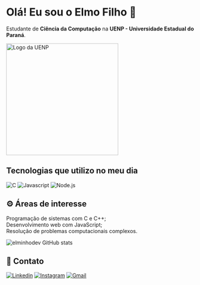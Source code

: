 
# Olá! Eu sou o Elmo Filho 👋

Estudante de **Ciência da Computação** na **UENP - Universidade Estadual do Paraná**.

<img src="https://uenp.edu.br/images/institucional/logo/uenp-logoportal.png" alt="Logo da UENP" style="max-width: 100%; height: auto;" width="300" />


## Tecnologias que utilizo no meu dia

![C](https://img.shields.io/badge/C-00599C?style=for-the-badge&logo=c&logoColor=white)
![Javascript](https://img.shields.io/badge/JavaScript-F7DF1E?style=for-the-badge&logo=javascript&logoColor=black)
![Node.js](https://img.shields.io/badge/Node.js-43853D?style=for-the-badge&logo=node.js&logoColor=white)

## ⚙️ Áreas de interesse

Programação de sistemas com C e C++;  
Desenvolvimento web com JavaScript;  
Resolução de problemas computacionais complexos.

![elminhodev GitHub stats](https://github-readme-stats.vercel.app/api/top-langs/?username=elminhodev&theme=blue-green)

## 📱 Contato

[![Linkedin](https://img.shields.io/badge/LinkedIn-0077B5?style=for-the-badge&logo=linkedin&logoColor=white)](https://www.linkedin.com/in/jos%C3%A9-elmo-2272a6331/)
[![Instagram](https://img.shields.io/badge/Instagram-E4405F?style=for-the-badge&logo=instagram&logoColor=white)](https://www.instagram.com/zezzao__/)
[![Gmail](https://img.shields.io/badge/Gmail-D14836?style=for-the-badge&logo=gmail&logoColor=white)](mailto:miinho.sk8@gmail.com)
